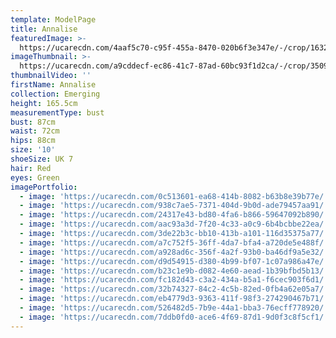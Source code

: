 ```yaml
---
template: ModelPage
title: Annalise
featuredImage: >-
  https://ucarecdn.com/4aaf5c70-c95f-455a-8470-020b6f3e347e/-/crop/1632x1018/0,0/-/preview/
imageThumbnail: >-
  https://ucarecdn.com/a9cddecf-ec86-41c7-87ad-60bc93f1d2ca/-/crop/3509x3312/0,0/-/preview/
thumbnailVideo: ''
firstName: Annalise
collection: Emerging
height: 165.5cm
measurementType: bust
bust: 87cm
waist: 72cm
hips: 88cm
size: '10'
shoeSize: UK 7
hair: Red
eyes: Green
imagePortfolio:
  - image: 'https://ucarecdn.com/0c513601-ea68-414b-8082-b63b8e39b77e/'
  - image: 'https://ucarecdn.com/938c7ae5-7371-404d-9b0d-ade79457aa91/'
  - image: 'https://ucarecdn.com/24317e43-bd80-4fa6-b866-59647092b890/'
  - image: 'https://ucarecdn.com/aac93a3d-7f20-4c33-a0c9-6b4bcbbe22ea/'
  - image: 'https://ucarecdn.com/3de22b3c-bb10-413b-a101-116d35375a77/'
  - image: 'https://ucarecdn.com/a7c752f5-36ff-4da7-bfa4-a720de5e488f/'
  - image: 'https://ucarecdn.com/a928ad6c-356f-4a2f-93b0-ba46df9a5e32/'
  - image: 'https://ucarecdn.com/d9d54915-d380-4b99-bf07-1c07a986a47e/'
  - image: 'https://ucarecdn.com/b23c1e9b-d082-4e60-aead-1b39bfbd5b13/'
  - image: 'https://ucarecdn.com/fc182d43-c3a2-434a-b5a1-f6cec903f6d1/'
  - image: 'https://ucarecdn.com/32b74327-84c2-4c5b-82ed-0fb4a62e05a7/'
  - image: 'https://ucarecdn.com/eb4779d3-9363-411f-98f3-274290467b71/'
  - image: 'https://ucarecdn.com/526482d5-7b9e-44a1-bba3-76ecff778920/'
  - image: 'https://ucarecdn.com/7ddb0fd0-ace6-4f69-87d1-9d0f3c8f5cf1/'
---
```


